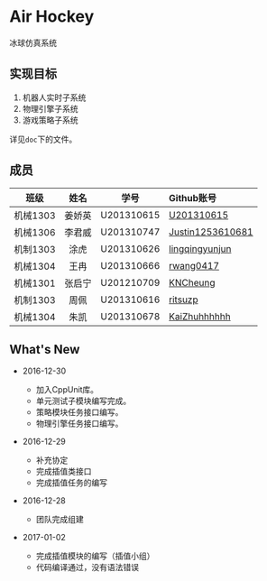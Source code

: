 Air Hockey
================

冰球仿真系统

实现目标
------

1. 机器人实时子系统
2. 物理引擎子系统
3. 游戏策略子系统

详见`doc`下的文件。

成员
-------

|   班级  |   姓名  |   学号  |   Github账号    |
| :---: | :---: | :---: | :--- |
|	机械1303	|	姜娇英	|	U201310615	|	[U201310615](https://github.com/U201310615)	|
|	机械1306	|	李君威	|	U201310747	|	[Justin1253610681](https://github.com/Justin1253610681)	|
|	机制1303	|	涂虎	|	U201310626	|	[lingqingyunjun](https://github.com/lingqingyunjun)	|
|	机械1304	|	王冉	|	U201310666	|	[rwang0417](https://github.com/rwang0417)	|
|	机械1301	|	张启宁	|	U201210709	|	[KNCheung](https://github.com/KNCheung)	|
|	机制1303	|	周佩	|	U201310616	|	[ritsuzp](https://github.com/ritsuzp)	|
|	机械1304	|	朱凯	|	U201310678	|	[KaiZhuhhhhhh](https://github.com/KaiZhuhhhhhh)	|

What's New
-----------
+ 2016-12-30
    - 加入CppUnit库。
    - 单元测试子模块编写完成。
    - 策略模块任务接口编写。
    - 物理引擎任务接口编写。
    
+ 2016-12-29
    - 补充协定
    - 完成插值类接口
    - 完成插值任务的编写

+ 2016-12-28
    - 团队完成组建

+ 2017-01-02
    - 完成插值模块的编写（插值小组）
    - 代码编译通过，没有语法错误
